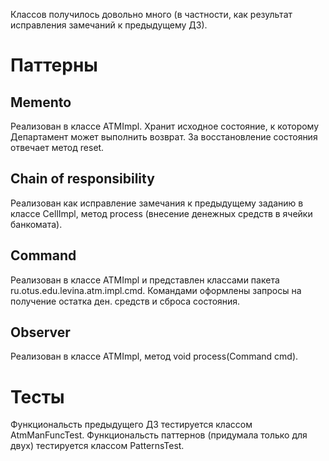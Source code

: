 Классов получилось довольно много (в частности, как результат исправления замечаний к предыдущему ДЗ).	

# Паттерны

## Memento

Реализован в классе ATMImpl. Хранит исходное состояние, к которому Департамент может выполнить возврат. За  восстановление состояния отвечает метод reset.

## Chain of responsibility

Реализован как исправление замечания к предыдущему заданию в классе CellImpl, метод process (внесение денежных средств в ячейки банкомата).

## Command

Реализован в классе ATMImpl и представлен классами пакета ru.otus.edu.levina.atm.impl.cmd. Командами оформлены запросы на получение остатка ден. средств и сброса состояния.

## Observer

Реализован в классе ATMImpl, метод void process(Command cmd).

# Тесты

Функциональсть предыдущего ДЗ тестируется классом AtmManFuncTest.
Функциональсть паттернов (придумала только для двух) тестируется классом PatternsTest.